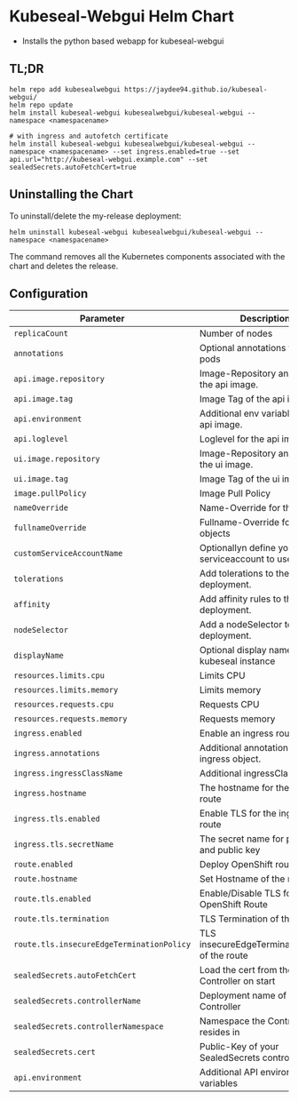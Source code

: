 # Kubeseal-Webgui Helm Chart

* Installs the python based webapp for kubeseal-webgui

## TL;DR
```console
helm repo add kubesealwebgui https://jaydee94.github.io/kubeseal-webgui/
helm repo update
helm install kubeseal-webgui kubesealwebgui/kubeseal-webgui --namespace <namespacename>

# with ingress and autofetch certificate
helm install kubeseal-webgui kubesealwebgui/kubeseal-webgui --namespace <namespacename> --set ingress.enabled=true --set api.url="http://kubeseal-webgui.example.com" --set sealedSecrets.autoFetchCert=true
```

## Uninstalling the Chart

To uninstall/delete the my-release deployment:

```console
helm uninstall kubeseal-webgui kubesealwebgui/kubeseal-webgui --namespace <namespacename>
```

The command removes all the Kubernetes components associated with the chart and deletes the release.

## Configuration

| Parameter                                 | Description                                       | Default                       |
| ----------------------------------------- | ------------------------------------------------- | ----------------------------- |
| `replicaCount`                            | Number of nodes                                   | `1`                           |
| `annotations`                             | Optional annotations for the pods                 | `{}`                          |
| `api.image.repository`                    | Image-Repository and name of the api image.       | `kubesealwebgui/api`          |
| `api.image.tag`                           | Image Tag of the api image.                       | `4.5.0`                       |
| `api.environment`                         | Additional env variables for the api image.       | `{}`                          |
| `api.loglevel`                            | Loglevel for the api image.                       | `INFO`                        |
| `ui.image.repository`                     | Image-Repository and name of the ui image.        | `kubesealwebgui/ui`           |
| `ui.image.tag`                            | Image Tag of the ui image.                        | `4.5.0`                       |
| `image.pullPolicy`                        | Image Pull Policy                                 | `Always`                      |
| `nameOverride`                            | Name-Override for the objects                     | `""`                          |
| `fullnameOverride`                        | Fullname-Override for the objects                 | `""`                          |
| `customServiceAccountName`                | Optionallyn define your own serviceaccount to use | `true`                        |
| `tolerations`                             | Add tolerations to the deployment.                | `[]`                          |
| `affinity`                                | Add affinity rules to the deployment.             | `{}`                          |
| `nodeSelector`                            | Add a nodeSelector to the deployment.             | `{}`                          |
| `displayName`                             | Optional display name for the kubeseal instance   | `""`                          |
| `resources.limits.cpu`                    | Limits CPU                                        | `100m`                        |
| `resources.limits.memory`                 | Limits memory                                     | `256Mi`                       |
| `resources.requests.cpu`                  | Requests CPU                                      | `20m`                         |
| `resources.requests.memory`               | Requests memory                                   | `20m`                         |
| `ingress.enabled`                         | Enable an ingress route                           | `false`                       |
| `ingress.annotations`                     | Additional annotations for the ingress object.    | `{}`                          |
| `ingress.ingressClassName`                | Additional ingressClassName.                      | `""`                          |
| `ingress.hostname`                        | The hostname for the ingress route                | `kubeseal-webgui.example.com` |
| `ingress.tls.enabled`                     | Enable TLS for the ingress route                  | `false`                       |
| `ingress.tls.secretName`                  | The secret name for private and public key        | `""`                          |
| `route.enabled`                           | Deploy OpenShift route                            | `false`                       |
| `route.hostname`                          | Set Hostname of the route                         | `""`                          |
| `route.tls.enabled`                       | Enable/Disable TLS for OpenShift Route            | `true`                        |
| `route.tls.termination`                   | TLS Termination of the route                      | `""`                          |
| `route.tls.insecureEdgeTerminationPolicy` | TLS insecureEdgeTerminationPolicy of the route    | `""`                          |
| `sealedSecrets.autoFetchCert`             | Load the cert from the Controller on start        | `false`                       |
| `sealedSecrets.controllerName`            | Deployment name of the Controller                 | `sealed-secrets-controller`   |
| `sealedSecrets.controllerNamespace`       | Namespace the Controller resides in               | `kube-system`                 |
| `sealedSecrets.cert`                      | Public-Key of your SealedSecrets controller       | `""`                          |
| `api.environment`                         | Additional API environment variables              | `{}`                          |
